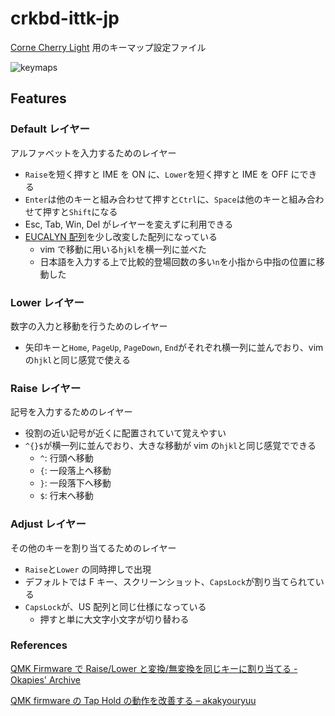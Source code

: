 # crkbd-ittk-jp

[Corne Cherry Light](https://shop.yushakobo.jp/products/corne-cherry-light)
用のキーマップ設定ファイル

![keymaps](https://user-images.githubusercontent.com/95482635/179759383-c1657d81-a044-4806-bb2b-5e1006ff4e04.jpg)

## Features

### Default レイヤー

アルファベットを入力するためのレイヤー

-   `Raise`を短く押すと IME を ON に、`Lower`を短く押すと IME を OFF にできる
-   `Enter`は他のキーと組み合わせて押すと`Ctrl`に、`Space`は他のキーと組み合わせて押すと`Shift`になる
-   Esc, Tab, Win, Del がレイヤーを変えずに利用できる
-   [EUCALYN 配列](https://eucalyn.hatenadiary.jp/entry/about-eucalyn-layout)を少し改変した配列になっている
    -   vim で移動に用いる`hjkl`を横一列に並べた
    -   日本語を入力する上で比較的登場回数の多い`n`を小指から中指の位置に移動した

### Lower レイヤー

数字の入力と移動を行うためのレイヤー

-   矢印キーと`Home`, `PageUp`, `PageDown`, `End`がそれぞれ横一列に並んでおり、vim の`hjkl`と同じ感覚で使える

### Raise レイヤー

記号を入力するためのレイヤー

-   役割の近い記号が近くに配置されていて覚えやすい
-   `^{}$`が横一列に並んでおり、大きな移動が vim の`hjkl`と同じ感覚でできる
    -   `^`: 行頭へ移動
    -   `{`: 一段落上へ移動
    -   `}`: 一段落下へ移動
    -   `$`: 行末へ移動

### Adjust レイヤー

その他のキーを割り当てるためのレイヤー

-   `Raise`と`Lower` の同時押しで出現
-   デフォルトでは F キー、スクリーンショット、`CapsLock`が割り当てられている
-   `CapsLock`が、US 配列と同じ仕様になっている
    -   押すと単に大文字小文字が切り替わる

### References

[QMK Firmware で Raise/Lower と変換/無変換を同じキーに割り当てる - Okapies' Archive](https://okapies.hateblo.jp/entry/2019/02/02/133953)

[QMK firmware の Tap Hold の動作を改善する – akakyouryuu](https://akakyouryuu.com/qmk-firmware%E3%81%AEtap-hold%E3%81%AE%E5%8B%95%E4%BD%9C%E3%82%92%E6%94%B9%E5%96%84%E3%81%99%E3%82%8B/)
